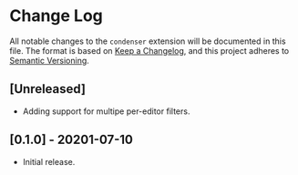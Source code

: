 # Change Log

All notable changes to the `condenser` extension will be documented in this file. The format is based on [Keep a Changelog](https://keepachangelog.com/en/1.0.0/),
and this project adheres to [Semantic Versioning](https://semver.org/spec/v2.0.0.html).

## [Unreleased]

- Adding support for multipe per-editor filters.

## [0.1.0] - 20201-07-10

- Initial release.
